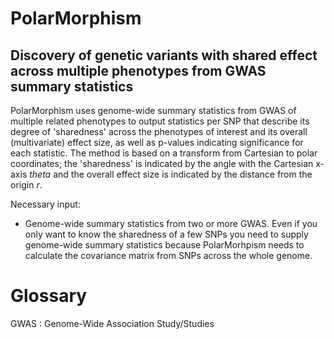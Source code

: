 # PolarMorphism
## Discovery of genetic variants with shared effect across multiple phenotypes from GWAS summary statistics

PolarMorphism uses genome-wide summary statistics from GWAS of multiple related phenotypes to output statistics per SNP that describe its degree of 'sharedness' across the phenotypes of interest and its overall (multivariate) effect size, as well as p-values indicating significance for each statistic. The method is based on a transform from Cartesian to polar coordinates; the 'sharedness' is indicated by the angle with the Cartesian x-axis *theta* and the overall effect size is indicated by the distance from the origin *r*.

Necessary input:
- Genome-wide summary statistics from two or more GWAS. Even if you only want to know the sharedness of a few SNPs you need to supply genome-wide summary statistics because PolarMorhpism needs to calculate the covariance matrix from SNPs across the whole genome.



# Glossary
GWAS
: Genome-Wide Association Study/Studies


